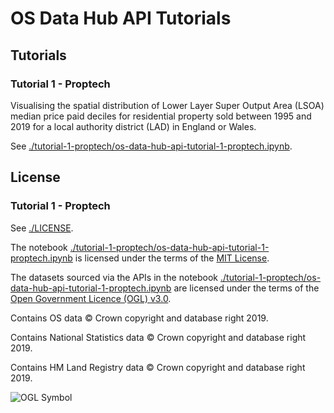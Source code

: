 # OS Data Hub API Tutorials

## Tutorials

### Tutorial 1 - Proptech

Visualising the spatial distribution of Lower Layer Super Output Area (LSOA) median price paid deciles for residential property sold between 1995 and 2019 for a local authority district (LAD) in England or Wales.

See [./tutorial-1-proptech/os-data-hub-api-tutorial-1-proptech.ipynb](./tutorial-1-proptech/os-data-hub-api-tutorial-1-proptech.ipynb).

## License 

### Tutorial 1 - Proptech

See [./LICENSE](./LICENSE).

The notebook [./tutorial-1-proptech/os-data-hub-api-tutorial-1-proptech.ipynb](./tutorial-1-proptech/os-data-hub-api-tutorial-1-proptech.ipynb) is licensed under the terms of the [MIT License](https://github.com/OrdnanceSurvey/os-data-hub-api-tutorials/blob/master/LICENSE).

The datasets sourced via the APIs in the notebook [./tutorial-1-proptech/os-data-hub-api-tutorial-1-proptech.ipynb](./tutorial-1-proptech/os-data-hub-api-tutorial-1-proptech.ipynb) are licensed under the terms of the [Open Government Licence (OGL) v3.0](http://www.nationalarchives.gov.uk/doc/open-government-licence/version/3/). 

Contains OS data © Crown copyright and database right 2019.

Contains National Statistics data © Crown copyright and database right 2019.

Contains HM Land Registry data © Crown copyright and database right 2019.

<img src="http://www.nationalarchives.gov.uk/images/infoman/ogl-symbol-41px-retina-black.png"
     alt="OGL Symbol"
     align="left" />